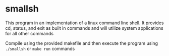 # smallsh

This program in an implementation of a linux command line shell. It provides cd, 
status, and exit as built in commands and will utilize system applications for 
all other commands

Compile using the provided makefile and then execute the program using `./smallsh` 
or `make run` commands